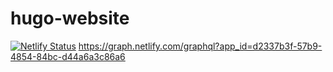 # hugo-website
[![Netlify Status](https://api.netlify.com/api/v1/badges/d2337b3f-57b9-4854-84bc-d44a6a3c86a6/deploy-status)](https://app.netlify.com/sites/resplendent-croquembouche-2a7ead/deploys)
https://graph.netlify.com/graphql?app_id=d2337b3f-57b9-4854-84bc-d44a6a3c86a6
